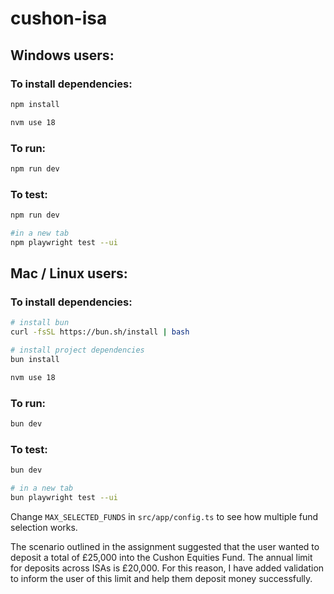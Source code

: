 # cushon-isa

## Windows users:

### To install dependencies:

```bash
npm install

nvm use 18
```

### To run:

```bash
npm run dev
```

### To test:

```bash
npm run dev

#in a new tab
npm playwright test --ui
```

## Mac / Linux users:

### To install dependencies:

```bash
# install bun
curl -fsSL https://bun.sh/install | bash

# install project dependencies
bun install

nvm use 18
```

### To run:

```bash
bun dev
```

### To test:

```bash
bun dev

# in a new tab
bun playwright test --ui
```

Change `MAX_SELECTED_FUNDS` in `src/app/config.ts` to see how multiple fund selection works.

The scenario outlined in the assignment suggested that the user wanted to deposit a total of £25,000 into the Cushon Equities Fund. The annual limit for deposits across ISAs is £20,000. For this reason, I have added validation to inform the user of this limit and help them deposit money successfully.
